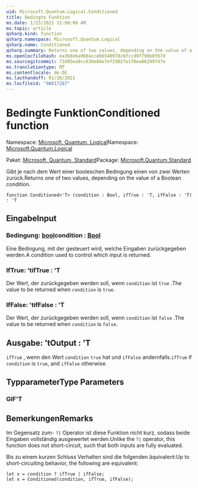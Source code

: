 ```yaml
---
uid: Microsoft.Quantum.Logical.Conditioned
title: Bedingte Funktion
ms.date: 1/23/2021 12:00:00 AM
ms.topic: article
qsharp.kind: function
qsharp.namespace: Microsoft.Quantum.Logical
qsharp.name: Conditioned
qsharp.summary: Returns one of two values, depending on the value of a Boolean condition.
ms.openlocfilehash: ea3b8eba960acceb6540978c6fccd9f796b0f67d
ms.sourcegitcommit: 71605ea9cc630e84e7ef29027e1f0ea06299747e
ms.translationtype: MT
ms.contentlocale: de-DE
ms.lasthandoff: 01/26/2021
ms.locfileid: "98817287"
---
```

# <a name="conditioned-function"></a><span data-ttu-id="d79b9-102">Bedingte Funktion</span><span class="sxs-lookup"><span data-stu-id="d79b9-102">Conditioned function</span></span>

<span data-ttu-id="d79b9-103">Namespace: [Microsoft. Quantum. Logical](xref:Microsoft.Quantum.Logical)</span><span class="sxs-lookup"><span data-stu-id="d79b9-103">Namespace: [Microsoft.Quantum.Logical](xref:Microsoft.Quantum.Logical)</span></span>

<span data-ttu-id="d79b9-104">Paket: [Microsoft. Quantum. Standard](https://nuget.org/packages/Microsoft.Quantum.Standard)</span><span class="sxs-lookup"><span data-stu-id="d79b9-104">Package: [Microsoft.Quantum.Standard](https://nuget.org/packages/Microsoft.Quantum.Standard)</span></span>


<span data-ttu-id="d79b9-105">Gibt je nach dem Wert einer booleschen Bedingung einen von zwei Werten zurück.</span><span class="sxs-lookup"><span data-stu-id="d79b9-105">Returns one of two values, depending on the value of a Boolean condition.</span></span>

```qsharp
function Conditioned<'T> (condition : Bool, ifTrue : 'T, ifFalse : 'T) : 'T
```


## <a name="input"></a><span data-ttu-id="d79b9-106">Eingabe</span><span class="sxs-lookup"><span data-stu-id="d79b9-106">Input</span></span>

### <a name="condition--bool"></a><span data-ttu-id="d79b9-107">Bedingung: [bool](xref:microsoft.quantum.lang-ref.bool)</span><span class="sxs-lookup"><span data-stu-id="d79b9-107">condition : [Bool](xref:microsoft.quantum.lang-ref.bool)</span></span>

<span data-ttu-id="d79b9-108">Eine Bedingung, mit der gesteuert wird, welche Eingaben zurückgegeben werden.</span><span class="sxs-lookup"><span data-stu-id="d79b9-108">A condition used to control which input is returned.</span></span>


### <a name="iftrue--t"></a><span data-ttu-id="d79b9-109">IfTrue: 't</span><span class="sxs-lookup"><span data-stu-id="d79b9-109">ifTrue : 'T</span></span>

<span data-ttu-id="d79b9-110">Der Wert, der zurückgegeben werden soll, wenn `condition` ist `true` .</span><span class="sxs-lookup"><span data-stu-id="d79b9-110">The value to be returned when `condition` is `true`.</span></span>


### <a name="iffalse--t"></a><span data-ttu-id="d79b9-111">IfFalse: 't</span><span class="sxs-lookup"><span data-stu-id="d79b9-111">ifFalse : 'T</span></span>

<span data-ttu-id="d79b9-112">Der Wert, der zurückgegeben werden soll, wenn `condition` ist `false` .</span><span class="sxs-lookup"><span data-stu-id="d79b9-112">The value to be returned when `condition` is `false`.</span></span>



## <a name="output--t"></a><span data-ttu-id="d79b9-113">Ausgabe: 't</span><span class="sxs-lookup"><span data-stu-id="d79b9-113">Output : 'T</span></span>

<span data-ttu-id="d79b9-114">`ifTrue` , wenn den Wert `condition` `true` hat und `ifFalse` andernfalls.</span><span class="sxs-lookup"><span data-stu-id="d79b9-114">`ifTrue` if `condition` is `true`, and `ifFalse` otherwise.</span></span>

## <a name="type-parameters"></a><span data-ttu-id="d79b9-115">Typparameter</span><span class="sxs-lookup"><span data-stu-id="d79b9-115">Type Parameters</span></span>

### <a name="t"></a><span data-ttu-id="d79b9-116">GIF</span><span class="sxs-lookup"><span data-stu-id="d79b9-116">'T</span></span>



## <a name="remarks"></a><span data-ttu-id="d79b9-117">Bemerkungen</span><span class="sxs-lookup"><span data-stu-id="d79b9-117">Remarks</span></span>

<span data-ttu-id="d79b9-118">Im Gegensatz zum- `?|` Operator ist diese Funktion nicht kurz, sodass beide Eingaben vollständig ausgewertet werden.</span><span class="sxs-lookup"><span data-stu-id="d79b9-118">Unlike the `?|` operator, this function does not short-circuit, such that both inputs are fully evaluated.</span></span>

<span data-ttu-id="d79b9-119">Bis zu einem kurzen Schluss Verhalten sind die folgenden äquivalent:</span><span class="sxs-lookup"><span data-stu-id="d79b9-119">Up to short-circuiting behavior, the following are equivalent:</span></span>

```qsharp
let x = condition ? ifTrue | ifFalse;
let x = Conditioned(condition, ifTrue, ifFalse);
```